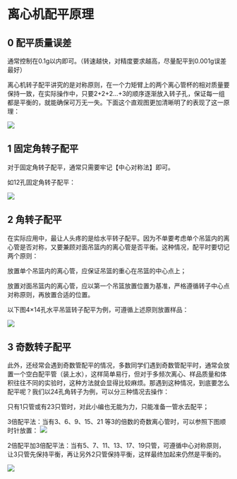 # 离心机配平原理

## 0 配平质量误差

通常控制在0.1g以内即可。（转速越快，对精度要求越高，尽量配平到0.001g误差最好）

离心机转子配平讲究的是对称原则，在一个力矩臂上的两个离心管杯的相对质量要保持一致，在实际操作中，只要2+2+2…+3的顺序逐渐放入转子孔，保证每一组都是平衡的，就能确保可万无一失。下面这个直观图更加清晰明了的表现了这一原理：

<img src="https://ustc-torj.oss-cn-hangzhou.aliyuncs.com/img/v2-2bf88a8b69920fb4f3ea7672597596dc_r.jpg"/>

## 1 固定角转子配平

对于固定角转子配平，通常只需要牢记【中心对称法】即可。

如12孔固定角转子配平：


<img src="https://ustc-torj.oss-cn-hangzhou.aliyuncs.com/img/v2-3059508e87f505c04e2cfcda930373ff_r.jpg"/>

## 2 角转子配平

在实际应用中，最让人头疼的是给水平转子配平。因为不单要考虑单个吊篮内的离心管是否对称，又要兼顾对面吊篮内的离心管是否平衡。这种情况，配平时要切记两个原则：

放置单个吊篮内的离心管，应保证吊篮的重心在吊篮的中心点上；

放置对面吊篮内的离心管，应以第一个吊篮放置位置为基准，严格遵循转子中心点对称原则，再放置合适的位置。

以下图4×14孔水平吊篮转子配平为例，可遵循上述原则放置样品：

<img src="https://ustc-torj.oss-cn-hangzhou.aliyuncs.com/img/v2-8aeb424e2ba49f890273f5bf15b83964_720w.webp"/>

## 3 奇数转子配平

此外，还经常会遇到奇数管配平的情况，多数同学们遇到奇数管配平时，通常会放置一个空白配平管（装上水），这样简单易行，但对于多频次离心、样品质量和体积往往不同的实验时，这种方法就会显得比较麻烦。那遇到这种情况，到底要怎么配平呢？我们以24孔角转子为例，可以分三种情况去操作：

只有1只管或有23只管时，对此小编也无能为力，只能准备一管水去配平；

3倍配平法：当有3、6、9、15、21 等3的倍数的奇数离心管时，可以参照下图顺时针放置：
<img src="https://ustc-torj.oss-cn-hangzhou.aliyuncs.com/img/v2-d2cda3d007c5629f19d3a1a59c16fc12_r.jpg"/>


2倍配平加3倍配平法：当有5、7、11、13、17、19只管，可遵循中心对称原则，让3只管先保持平衡，再让另外2只管保持平衡，这样最终加起来仍然是平衡的。

<img src="https://ustc-torj.oss-cn-hangzhou.aliyuncs.com/img/v2-68e296fbeb07155799dcf3ffe3975c7d_720w.webp"/>